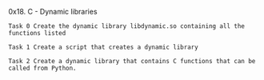 0x18. C - Dynamic libraries

	Task 0 Create the dynamic library libdynamic.so containing all the functions listed

	Task 1 Create a script that creates a dynamic library 

	Task 2 Create a dynamic library that contains C functions that can be called from Python.



